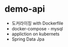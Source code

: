 # demo-api

- 도커라이징 with Dockerfile
- docker-compose - mysql
- appliction on kubernets
- Spring Data Jpa